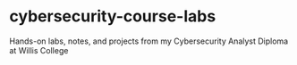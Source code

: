 # cybersecurity-course-labs
Hands-on labs, notes, and projects from my Cybersecurity Analyst Diploma at Willis College
